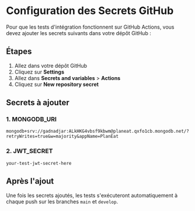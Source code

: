 # Configuration des Secrets GitHub

Pour que les tests d'intégration fonctionnent sur GitHub Actions, vous devez ajouter les secrets suivants dans votre dépôt GitHub :

## Étapes

1. Allez dans votre dépôt GitHub
2. Cliquez sur **Settings**
3. Allez dans **Secrets and variables** > **Actions**
4. Cliquez sur **New repository secret**

## Secrets à ajouter

### 1. MONGODB_URI
```
mongodb+srv://gadnadjar:ALkHKG4vbsf9kbwm@planeat.qxfo1cb.mongodb.net/?retryWrites=true&w=majority&appName=PlanEat
```

### 2. JWT_SECRET
```
your-test-jwt-secret-here
```

## Après l'ajout

Une fois les secrets ajoutés, les tests s'exécuteront automatiquement à chaque push sur les branches `main` et `develop`.
